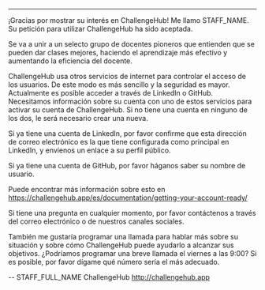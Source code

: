 ---
¡Gracias por mostrar su interés en ChallengeHub!
Me llamo STAFF_NAME.
Su petición para utilizar ChallengeHub ha sido aceptada.

Se va a unir a un selecto grupo de docentes pioneros que entienden que se pueden dar clases mejores, haciendo el aprendizaje más efectivo y aumentando la eficiencia del docente.

ChallengeHub usa otros servicios de internet para controlar el acceso de los usuarios. De este modo es más sencillo y la seguridad es mayor. Actualmente es posible acceder a través de LinkedIn o GitHub. Necesitamos información sobre su cuenta con uno de estos servicios para activar su cuenta de ChallengeHub. Si no tiene una cuenta en ninguno de los dos, le será necesario crear una nueva.

Si ya tiene una cuenta de LinkedIn, por favor confirme que esta dirección de correo electrónico es la que tiene configurada como principal en LinkedIn, y envíenos un enlace a su perfil público.

Si ya tiene una cuenta de GitHub, por favor háganos saber su nombre de usuario.

Puede encontrar más información sobre esto en https://challengehub.app/es/documentation/getting-your-account-ready/

Si tiene una pregunta en cualquier momento, por favor contáctenos a través del correo electrónico o de nuestros canales sociales.

También me gustaría programar una llamada para hablar más sobre su situación y sobre cómo ChallengeHub puede ayudarlo a alcanzar sus objetivos. ¿Podríamos programar una breve llamada el viernes a las 9:00? Si es posible, por favor dígame qué número sería el más adecuado.

--
STAFF_FULL_NAME
ChallengeHub
http://challengehub.app
